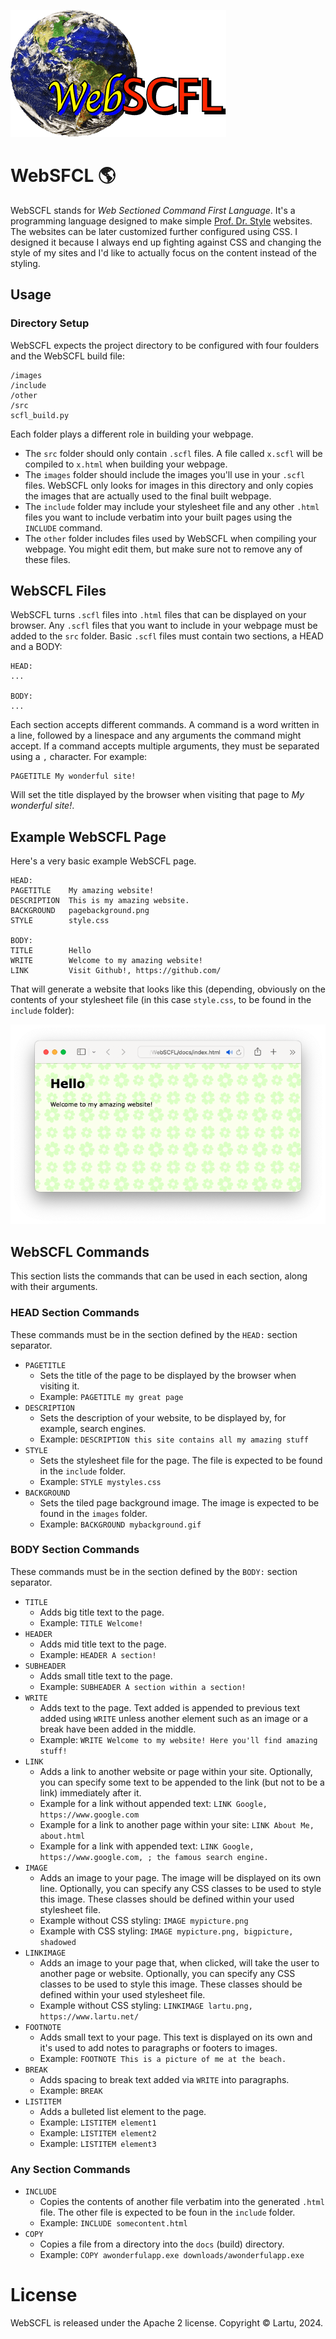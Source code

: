 ![](logo.png)

# WebSFCL 🌎

WebSCFL stands for *Web Sectioned Command First Language*. It's a programming language
designed to make simple [Prof. Dr. Style](http://contemporary-home-computing.org/prof-dr-style/)
websites. The websites can be later customized further configured using CSS. I designed it
because I always end up fighting against CSS and changing the style of my sites and I'd like
to actually focus on the content instead of the styling.

## Usage

### Directory Setup

WebSCFL expects the project directory to be configured with four foulders and the WebSCFL build
file:

```
/images
/include
/other
/src
scfl_build.py
```

Each folder plays a different role in building your webpage.
- The `src` folder should only contain `.scfl` files. A file called `x.scfl` will be compiled to `x.html` when building your webpage.
- The `images` folder should include the images you'll use in your `.scfl` files. WebSCFL only looks for images in this directory and only copies the images that are actually used to the final built webpage.
- The `include` folder may include your stylesheet file and any other `.html` files you want to include verbatim into your built pages using the `INCLUDE` command.
- The `other` folder includes files used by WebSCFL when compiling your webpage. You might edit them, but make sure not to remove any of these files.

## WebSCFL Files
WebSCFL turns `.scfl` files into `.html` files that can be displayed on your browser.
Any `.scfl` files that you want to include in your webpage must be added to the `src` folder.
Basic `.scfl` files must contain two sections, a HEAD and a BODY:

```
HEAD:
...

BODY:
...

```

Each section accepts different commands. A command is a word written in a line, followed by
a linespace and any arguments the command might accept. If a command accepts multiple arguments,
they must be separated using a `,` character. For example:

```
PAGETITLE My wonderful site!
```

Will set the title displayed by the browser when visiting that page to *My wonderful site!*.

## Example WebSCFL Page
Here's a very basic example WebSCFL page.

```
HEAD:
PAGETITLE    My amazing website!
DESCRIPTION  This is my amazing website.
BACKGROUND   pagebackground.png
STYLE        style.css

BODY:
TITLE        Hello
WRITE        Welcome to my amazing website!
LINK         Visit Github!, https://github.com/

```

That will generate a website that looks like this (depending, obviously on the contents
of your stylesheet file (in this case `style.css`, to be found in the `include` folder):

![](example.png)

## WebSCFL Commands

This section lists the commands that can be used in each section, along with their arguments.

### HEAD Section Commands
These commands must be in the section defined by the `HEAD:` section separator.

- `PAGETITLE`
   - Sets the title of the page to be displayed by the browser when visiting it.
   - Example: `PAGETITLE my great page`
- `DESCRIPTION`
   - Sets the description of your website, to be displayed by, for example, search engines.
   - Example: `DESCRIPTION this site contains all my amazing stuff`
- `STYLE`
   - Sets the stylesheet file for the page. The file is expected to be found in the `include` folder.
   - Example: `STYLE mystyles.css`
- `BACKGROUND`
   - Sets the tiled page background image. The image is expected to be found in the `images` folder.
   - Example: `BACKGROUND mybackground.gif`

### BODY Section Commands
These commands must be in the section defined by the `BODY:` section separator.

- `TITLE`
   - Adds big title text to the page.
   - Example: `TITLE Welcome!`
- `HEADER`
   - Adds mid title text to the page.
   - Example: `HEADER A section!`
- `SUBHEADER`
   - Adds small title text to the page.
   - Example: `SUBHEADER A section within a section!`
- `WRITE`
   - Adds text to the page. Text added is appended to previous text added using `WRITE` unless another element such as an image or a break have been added in the middle.
   - Example: `WRITE Welcome to my website! Here you'll find amazing stuff!`
- `LINK`
   - Adds a link to another website or page within your site. Optionally, you can specify some text to be appended to the link (but not to be a link) immediately after it.
   - Example for a link without appended text: `LINK Google, https://www.google.com`
   - Example for a link to another page within your site: `LINK About Me, about.html`
   - Example for a link with appended text: `LINK Google, https://www.google.com, ; the famous search engine.`
- `IMAGE`
   - Adds an image to your page. The image will be displayed on its own line. Optionally, you can specify any CSS classes to be used to style this image. These classes should be defined within your used stylesheet file.
   - Example without CSS styling: `IMAGE mypicture.png`
   - Example with CSS styling: `IMAGE mypicture.png, bigpicture, shadowed`
- `LINKIMAGE`
   - Adds an image to your page that, when clicked, will take the user to another page or website. Optionally, you can specify any CSS classes to be used to style this image. These classes should be defined within your used stylesheet file.
   - Example without CSS styling: `LINKIMAGE lartu.png, https://www.lartu.net/`
- `FOOTNOTE`
   - Adds small text to your page. This text is displayed on its own and it's used to add notes to paragraphs or footers to images.
   - Example: `FOOTNOTE This is a picture of me at the beach.`
- `BREAK`
   - Adds spacing to break text added via `WRITE` into paragraphs.
   - Example: `BREAK`
- `LISTITEM`
   - Adds a bulleted list element to the page.
   - Example: `LISTITEM element1`
   - Example: `LISTITEM element2`
   - Example: `LISTITEM element3`

### Any Section Commands
- `INCLUDE`
   - Copies the contents of another file verbatim into the generated `.html` file. The other file is expected to be foun in the `include` folder.
   - Example: `INCLUDE somecontent.html`
- `COPY`
   - Copies a file from a directory into the `docs` (build) directory.
   - Example: `COPY awonderfulapp.exe downloads/awonderfulapp.exe`

# License
WebSCFL is released under the Apache 2 license. Copyright © Lartu, 2024.
